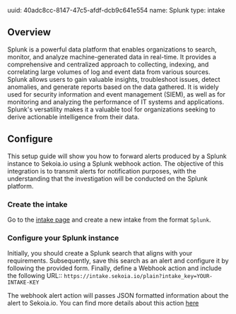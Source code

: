 uuid: 40adc8cc-8147-47c5-afdf-dcb9c641e554
name: Splunk
type: intake


## Overview

Splunk is a powerful data platform that enables organizations to search, monitor, and analyze machine-generated data in real-time. It provides a comprehensive and centralized approach to collecting, indexing, and correlating large volumes of log and event data from various sources. Splunk allows users to gain valuable insights, troubleshoot issues, detect anomalies, and generate reports based on the data gathered. It is widely used for security information and event management (SIEM), as well as for monitoring and analyzing the performance of IT systems and applications. Splunk's versatility makes it a valuable tool for organizations seeking to derive actionable intelligence from their data.

## Configure

This setup guide will show you how to forward alerts produced by a Splunk instance to Sekoia.io using a Splunk webhook action. The objective of this integration is to transmit alerts for notification purposes, with the understanding that the investigation will be conducted on the Splunk platform.

### Create the intake

Go to the [intake page](https://app.sekoia.io/operations/intakes) and create a new intake from the format `Splunk`.

### Configure your Splunk instance

Initially, you should create a Splunk search that aligns with your requirements. Subsequently, save this search as an alert and configure it by following the provided form. Finally, define a Webhook action and include the following URL:: `https://intake.sekoia.io/plain?intake_key=YOUR-INTAKE-KEY` 

The webhook alert action will passes JSON formatted information about the alert to Sekoia.io. You can find more details about this action [here](https://docs.splunk.com/Documentation/Splunk/9.1.3/Alert/Webhooks)
